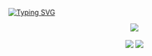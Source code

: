 [![Typing SVG](https://readme-typing-svg.herokuapp.com?font=Fira+Code&duration=8000&pause=1000&color=FFFFFF&width=435&lines=Hi+there+my+name+is+Daniel+Sousa👋)](https://git.io/typing-svg)

<div align="center">
    <img src="https://skillicons.dev/icons?i=python,kotlin,c,js,nodejs,html,vscode,idea,linux,postgres,express,bash,java,latex,arduino,gradle,postman&perline=7"/>
</div>

<br>
<div align="center">

<img src="https://github-readme-streak-stats.herokuapp.com/?user=DanielSousa01&theme=tokyonight"/>

<img src="https://github-readme-stats.vercel.app/api?username=DanielSousa01&show_icons=true&theme=tokyonight"/>

</div>
